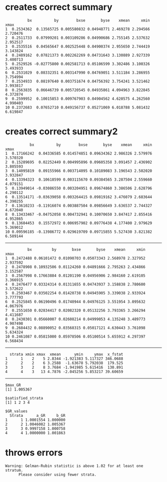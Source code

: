 # creates correct summary

              bx          by        bxse       byse    xmean     xmin     xmax
    1  0.2534362  0.13565725 0.005580832 0.04948771 2.469278 2.294566 2.720476
    2  0.2511733  0.07999201 0.003109286 0.04990686 2.755145 2.537632 2.952517
    3  0.2535516  0.04565647 0.002525448 0.04900374 2.955650 2.744419 3.143824
    4  0.2489162  0.07821373 0.002262269 0.04731643 3.130889 2.927339 3.400713
    5  0.2529526 -0.02775800 0.002581713 0.05106599 3.302486 3.100326 3.493933
    6  0.2531029  0.08332351 0.003147990 0.04769051 3.511184 3.286955 3.754994
    7  0.2534933  0.08197640 0.003751674 0.04756392 3.754241 3.521462 3.993817
    8  0.2563835  0.06646739 0.005720545 0.04935861 4.094963 3.822845 4.372874
    9  0.2599952  0.10015853 0.009767903 0.04904562 4.620575 4.262560 4.990403
    10 0.2372683  0.07652710 0.049156737 0.05271069 6.018788 5.081432 6.619847

# creates correct summary2

               bx          by        bxse       byse    xmean     xmin     xmax
    1  0.17166242  0.04336585 0.014574851 0.09634362 2.986326 2.579976 3.570320
    2  0.15289695  0.02252449 0.004995896 0.09605358 3.091457 2.436902 3.805593
    3  0.14095819  0.09155966 0.003714095 0.10189083 3.196543 2.502020 3.932847
    4  0.13394323  0.10618599 0.003115670 0.09384565 3.287504 2.559660 4.079151
    5  0.13949014 -0.03086550 0.003204951 0.09674860 3.386506 2.628796 4.290112
    6  0.13514171 -0.03639058 0.003264415 0.09819162 3.476079 2.683644 4.390255
    7  0.13610233 -0.11916074 0.003887504 0.09856649 3.636537 2.744327 4.672040
    8  0.13433467 -0.04752058 0.004732941 0.10070650 3.847417 2.855416 4.952865
    9  0.13604453  0.15572972 0.006957902 0.09776438 4.177400 2.979629 5.369012
    10 0.09596185 -0.13986772 0.029619709 0.09715855 5.527430 3.821382 6.589144

---

              bx         by       bxse       byse    xmean     xmin     xmax
    1  0.2472488 0.06101472 0.01090703 0.05073343 2.568978 2.327952 2.937592
    2  0.2478908 0.10932506 0.01124260 0.04891666 2.795263 2.434866 3.152587
    3  0.2567998 0.17663884 0.01201190 0.04956906 2.984160 2.619105 3.366915
    4  0.2476477 0.03324314 0.01311655 0.04743937 3.158838 2.780600 3.572622
    5  0.2503467 0.03502254 0.01420738 0.04945905 3.339038 2.933924 3.777793
    6  0.2525845 0.06190496 0.01740944 0.04976125 3.551954 3.095632 4.067976
    7  0.2551650 0.02834417 0.02082320 0.05132256 3.793365 3.266294 4.411687
    8  0.2430301 0.05660007 0.02608214 0.04999053 4.135248 3.489773 4.907498
    9  0.2684432 0.08890052 0.03568315 0.05017121 4.630443 3.761098 5.634324
    10 0.2461087 0.05815000 0.05978506 0.05100514 5.655912 4.297397 6.568434

---

      strata xmin xmax  xmean      ymin     ymax  x_fstat
    1      1    2    5 2.8344 -1.921383 5.117327 346.0688
    2      2    2    6 3.2588  -1.63678 5.792038  179.525
    3      3    2    8 3.7684 -1.941985 5.615416  130.891
    4      4    3   13 4.7876 -2.045256 5.853217 39.60659

---

    $max_GR
    [1] 1.005367
    
    $satisfied_strata
    [1] 1 2 3 4
    
    $GR_values
      Strata      a_GR     b_GR
    1      1 1.0001554 1.000000
    2      2 1.0046082 1.005367
    3      3 0.9997158 1.000758
    4      4 1.0000000 1.001863
    

# throws errors

    Warning: Gelman-Rubin statistic is above 1.02 for at least one stratum.
          Please consider using fewer strata.

